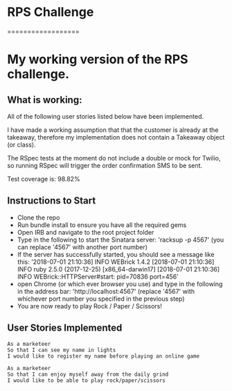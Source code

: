 # RPS Challenge
==================

My working version of the RPS challenge.
==================

What is working:
-------
All of the following user stories listed below have been implemented.

I have made a working assumption that that the customer is already at the takeaway, therefore my implementation does not contain a Takeaway object (or class).

The RSpec tests at the moment do not include a double or mock for Twilio, so running RSpec will trigger the order confirmation SMS to be sent.

Test coverage is: 98.82%


Instructions to Start
-------
* Clone the repo
* Run bundle install to ensure you have all the required gems
* Open IRB and navigate to the root project folder
* Type in the following to start the Sinatara server: 'racksup -p 4567' (you can replace '4567' with another port number)
* If the server has successfully started, you should see a message like this: '2018-07-01 21:10:36] INFO  WEBrick 1.4.2
[2018-07-01 21:10:36] INFO  ruby 2.5.0 (2017-12-25) [x86_64-darwin17]
[2018-07-01 21:10:36] INFO  WEBrick::HTTPServer#start: pid=70836 port=456'
* open Chrome (or which ever browser you use) and type in the following in the address bar: 'http://localhost:4567' (replace '4567' with whichever port number you specified in the previous step)
* You are now ready to play Rock / Paper / Scissors!


User Stories Implemented
-----
```
As a marketeer
So that I can see my name in lights
I would like to register my name before playing an online game

As a marketeer
So that I can enjoy myself away from the daily grind
I would like to be able to play rock/paper/scissors
```


<!-- Instructions
-------

* Challenge time: rest of the day and weekend, until Monday 9am
* Feel free to use google, your notes, books, etc. but work on your own
* If you refer to the solution of another coach or student, please put a link to that in your README
* If you have a partial solution, **still check in a partial solution**
* You must submit a pull request to this repo with your code by 9am Monday morning

Task
----

Knowing how to build web applications is getting us almost there as web developers!

The Makers Academy Marketing Array ( **MAMA** ) have asked us to provide a game for them. Their daily grind is pretty tough and they need time to steam a little.

Your task is to provide a _Rock, Paper, Scissors_ game for them so they can play on the web with the following user stories:

```sh
As a marketeer
So that I can see my name in lights
I would like to register my name before playing an online game

As a marketeer
So that I can enjoy myself away from the daily grind
I would like to be able to play rock/paper/scissors
```

Hints on functionality

- the marketeer should be able to enter their name before the game
- the marketeer will be presented the choices (rock, paper and scissors)
- the marketeer can choose one option
- the game will choose a random option
- a winner will be declared


As usual please start by

* Forking this repo
* TEST driving development of your app


## Bonus level 1: Multiplayer

Change the game so that two marketeers can play against each other ( _yes there are two of them_ ).

## Bonus level 2: Rock, Paper, Scissors, Spock, Lizard

Use the _special_ rules ( _you can find them here http://en.wikipedia.org/wiki/Rock-paper-scissors-lizard-Spock_ )

## Basic Rules

- Rock beats Scissors
- Scissors beats Paper
- Paper beats Rock

In code review we'll be hoping to see:

* All tests passing
* High [Test coverage](https://github.com/makersacademy/course/blob/master/pills/test_coverage.md) (>95% is good)
* The code is elegant: every class has a clear responsibility, methods are short etc.

Reviewers will potentially be using this [code review rubric](docs/review.md).  Referring to this rubric in advance may make the challenge somewhat easier.  You should be the judge of how much challenge you want this weekend.

Notes on test coverage
----------------------

Please ensure you have the following **AT THE TOP** of your spec_helper.rb in order to have test coverage stats generated
on your pull request:

```ruby
require 'simplecov'
require 'simplecov-console'

SimpleCov.formatter = SimpleCov::Formatter::MultiFormatter.new([
  SimpleCov::Formatter::Console,
  # Want a nice code coverage website? Uncomment this next line!
  # SimpleCov::Formatter::HTMLFormatter
])
SimpleCov.start
```

You can see your test coverage when you run your tests. If you want this in a graphical form, uncomment the `HTMLFormatter` line and see what happens! -->
